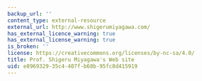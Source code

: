 ```yaml
---
backup_url: ''
content_type: external-resource
external_url: http://www.shigerumiyagawa.com/
has_external_licence_warning: true
has_external_license_warning: true
is_broken: ''
license: https://creativecommons.org/licenses/by-nc-sa/4.0/
title: Prof. Shigeru Miyagawa's Web site
uid: e8969329-35c4-407f-b68b-95fc8d415919
---
```

